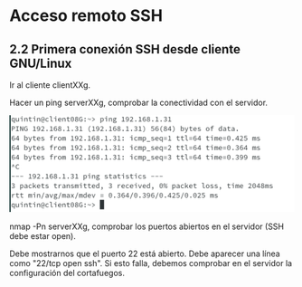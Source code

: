 # Acceso remoto SSH

## 2.2 Primera conexión SSH desde cliente GNU/Linux

  Ir al cliente clientXXg.

  Hacer un ping serverXXg, comprobar la conectividad con el servidor.

![](./imagenes/Screenshot_12.png)

  nmap -Pn serverXXg, comprobar los puertos abiertos en el servidor (SSH debe estar open).

Debe mostrarnos que el puerto 22 está abierto. Debe aparecer una línea como "22/tcp open ssh". Si esto falla, debemos comprobar en el servidor la configuración del cortafuegos.
